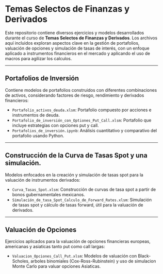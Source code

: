 # Temas Selectos de Finanzas y Derivados

Este repositorio contiene diversos ejercicios y modelos desarrollados durante el curso de **Temas Selectos de Finanzas y Derivados**. Los archivos aquí incluidos exploran aspectos clave en la gestión de portafolios, valuación de opciones y simulación de tasas de interés, con un enfoque aplicado a instrumentos financieros en el mercado y aplicando el uso de macros para agilizar los calculos.

---

## Portafolios de Inversión

Contiene modelos de portafolios construidos con diferentes combinaciones de activos, considerando factores de riesgo, rendimiento y derivados financieros:

* `Portafolio_activos_deuda.xlsm`: Portafolio compuesto por acciones e instrumentos de deuda.
* `Portafolio_de_inversión_con_Optiones_Put_Call.xlsm`: Portafolio que incluye estrategias con opciones put y call.
* `Portafolios_de_inversión.ipynb`: Análisis cuantitativo y comparativo del portafolio usando Python.

---

## Construcción de la Curva de Tasas Spot y una simulación.

Modelos enfocados en la creación y simulación de tasas spot para la valuación de instrumentos derivados:

* `Curva_Tasas_Spot.xlsm`: Construcción de curvas de tasa spot a partir de bonos gubernamentales mexicanos.
* `Simulación_de_tasa_Spot_Calculo_de_Forward_Rates.xlsm`: Simulación de tasas spot y cálculo de tasas forward, útil para la valuación de derivados.

---

## Valuación de Opciones

Ejercicios aplicados para la valuación de opciones financieras europeas, americanas y asiaticas tanto put como call largas:

* `Valuacion_Opciones_Call_Put.xlsm`: Modelos de valuación con Black-Scholes, arboles binomiales (Cox-Ross-Rubinstein) y uso de simulacion Monte Carlo para valuar opciones Asiaticas.

